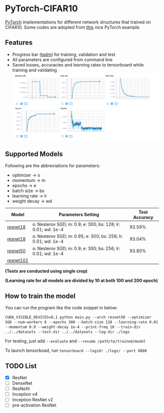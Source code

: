 # PyTorch-CIFAR10
[PyTorch](http://pytorch.org/) implementations for different network structures that trained on CIFAR10. Some codes are adopted from [this](https://github.com/pytorch/examples/blob/master/imagenet/main.py) nice PyTorch example. 

## Features
- Progress bar ([tqdm](https://github.com/tqdm/tqdm)) for training, validation and test
- All parameters are configured from command line
- Saved losses, accuracies and learning rates to tensorboard while training and validating
![resnet18](/images/resnet18.png)

## Supported Models
Following are the abbreviations for parameters:
* optimizer -> o
* momentum -> m
* epochs -> e
* batch size -> bs
* learning rate -> lr
* weight decay -> wd

Model     |                      Parameters Setting                       | Test Accuracy  |
--------- | ------------------------------------------------------------- | -------------- |
[resnet18](https://arxiv.org/abs/1512.03385)| o: Nesterov SGD; m: 0.9; e: 300; bs: 128; lr: 0.01; wd: 1e-4  | 93.59% |
[resnet18](https://arxiv.org/abs/1512.03385)| o: Nesterov SGD; m: 0.95; e: 300; bs: 256; lr: 0.01; wd: 1e-4 | 93.04% |
[resnet50](https://arxiv.org/abs/1512.03385)| o: Nesterov SGD; m: 0.9; e: 300; bs: 256; lr: 0.01; wd: 1e-4 | 93.80% |
[resnet101](https://arxiv.org/abs/1512.03385)|                                                               |       |

**(Tests are conducted using single crop)**

**(Learning rate for all models are divided by 10 at both 100 and 200 epoch)**

## How to train the model
You can run the program like the code snippet in below:
```
CUDA_VISIBLE_DEVICES=0,1 python main.py --arch resnet50 --optimizer SGD --num-workers 6 --epochs 300 --batch-size 128 --learning-rate 0.01 --momentum 0.9 --weight-decay 1e-4 --print-freq 10 --train-dir ../../datasets --test-dir ../../datasets --log-dir ./logs
```
For testing, just add ```--evaluate``` and ```--resume /path/to/trained/model```

To launch tensorboad, run ```tensorboard --logidr ./logs/ --port 8800```

## TODO List
- [x] ResNet
- [ ] DenseNet
- [ ] ResNeXt
- [ ] Inception v4
- [ ] Inception ResNet v2
- [ ] pre-activation ResNet
